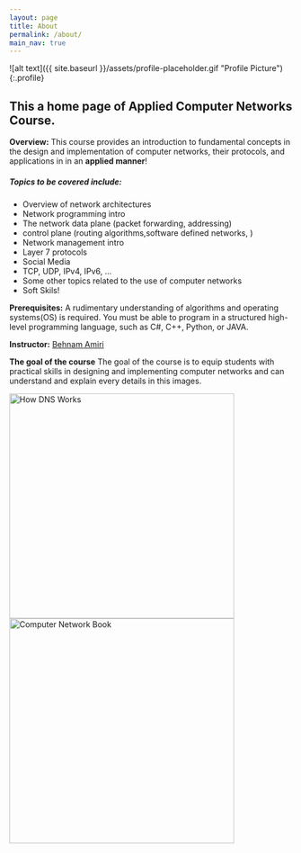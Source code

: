 ```yaml
---
layout: page
title: About
permalink: /about/
main_nav: true
---
```


![alt text]({{ site.baseurl }}/assets/profile-placeholder.gif "Profile Picture"){:.profile}

<h2>This a home page of Applied Computer Networks Course.</h2>

**Overview:** 
This course provides an introduction to fundamental concepts in the design and implementation of computer networks, their protocols, and applications in in an **applied manner**! 

<h5>Topics to be covered include:</h5>
<ul>
  <li>Overview of network architectures</li>
  <li>Network programming intro</li>
  <li>The network data plane (packet forwarding, addressing)</li>
  <li>control plane (routing algorithms,software defined networks, )</li>
  <li>Network management intro</li>
  <li>Layer 7 protocols</li>
  <li>Social Media</li>
  <li>TCP, UDP, IPv4, IPv6, ...</li>
  <li>Some other topics related to the use of computer networks</li>
  <li>Soft Skils!</li>
</ul>

**Prerequisites:**
A rudimentary understanding of algorithms and operating systems(OS) is required. 
You must be able to program in a structured high-level programming language, such as C#, C++, Python, or JAVA.

**Instructor:**
[Behnam Amiri](https://www.linkedin.com/in/amiri-link/)

**The goal of the course**
The goal of the course is to equip students with practical skills in designing and implementing computer networks and can understand and explain every details in this images.


<a href="{{ site.baseurl }}/assets/HowDNSWorks.gif" data-lightbox="How DNS Works" data-title="How DNS Works">
  <img src="{{ site.baseurl }}/assets/HowDNSWorks.gif" title="How DNS Works" style="width: 400px;">
</a>

<a href="{{ site.baseurl }}/assets/CN-6-eng.jpg" data-lightbox="Computer Network Book" data-title="Computer Network Book">
  <img src="{{ site.baseurl }}/assets/CN-6-eng.jpg" title="Computer Network Book" style="width: 400px;">
</a>

